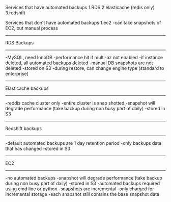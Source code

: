 Services that have automated backups
1.RDS
2.elasticache (redis only)
3.redshift

Services that don't have automated backups
1.ec2
-can take snapshots of EC2, but manual process

************
RDS Backups
************
-MySQL, need InnoDB
-performance hit if multi-az not enabled
-if instance deleted, all automated backups deleted
-manual DB snapshots are not deleted
-stored on S3
-during restore, can change engine type (standard to enterprise)

*******************
Elasticache backups
*******************
-reddis cache cluster only
-entire cluster is snap shotted
-snapshot will degrade performance (take backup during non busy part of daily)
-stored in S3

****************
Redshift backups
****************
-default automated backups are 1 day retention period
-only backups data that has changed
-stored in S3

***
EC2
***
-no automated backups
-snapshot will degrade performance (take backup during non busy part of daily)
-stored in S3
-automated backups required using cmd line or python
-snapshots are incremental
-only charged for incremental storage
-each snapshot still contains the base snapshot data
